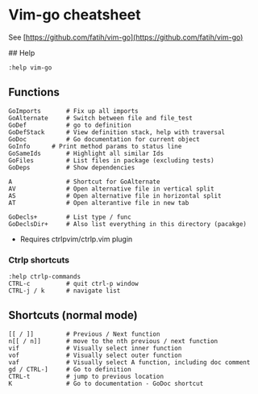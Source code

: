 # Vim-go cheatsheet

See [https://github.com/fatih/vim-go](https://github.com/fatih/vim-go)

## Help

	:help vim-go

## Functions

	GoImports       # Fix up all imports
	GoAlternate     # Switch between file and file_test
	GoDef           # go to definition
	GoDefStack      # View definition stack, help with traversal
	GoDoc           # Go documentation for current object
	GoInfo		# Print method params to status line
	GoSameIds       # Highlight all similar Ids
	GoFiles         # List files in package (excluding tests)
	GoDeps          # Show dependencies

	A               # Shortcut for GoAlternate
	AV              # Open alternative file in vertical split
	AS              # Open alternative file in horizontal split
	AT              # Open alterantive file in new tab

	GoDecls+        # List type / func
	GoDeclsDir+     # Also list everything in this directory (pacakge)

+ Requires ctrlpvim/ctrlp.vim plugin

### Ctrlp shortcuts

	:help ctrlp-commands
	CTRL-c          # quit ctrl-p window
	CTRL-j / k      # navigate list

## Shortcuts (normal mode)

	[[ / ]]	        # Previous / Next function
	n[[ / n]]       # move to the nth previous / next function
	vif             # Visually select inner function
	vof             # Visually select outer function
	vaf             # Visually select A function, including doc comment
	gd / CTRL-]     # Go to definition
	CTRL-t          # jump to previous location
	K               # Go to documentation - GoDoc shortcut

